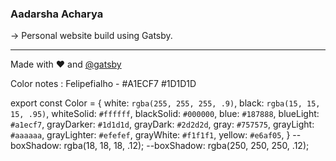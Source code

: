 ### Aadarsha Acharya


&rarr; Personal website build using Gatsby.




---

Made with ❤️ and [@gatsby](www.gatsby.com)

Color notes : Felipefialho - #A1ECF7 #1D1D1D

export const Color = {
  white: `rgba(255, 255, 255, .9)`,
  black: `rgba(15, 15, 15, .95)`,
  whiteSolid: `#ffffff`,
  blackSolid: `#000000`,
  blue: `#187888`,
  blueLight: `#a1ecf7`,
  grayDarker: `#1d1d1d`,
  grayDark: `#2d2d2d`,
  gray: `#757575`,
  grayLight: `#aaaaaa`,
  grayLighter: `#efefef`,
  grayWhite: `#f1f1f1`,
  yellow: `#e6af05`,
}
  --boxShadow: rgba(18, 18, 18, .12);      --boxShadow: rgba(250, 250, 250, .12);
